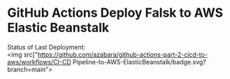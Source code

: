 # GitHub Actions Deploy Falsk to AWS Elastic Beanstalk




Status of Last Deployment:<br>
<img src["https://github.com/azabara/github-actions-part-2-cicd-to-aws/workflows/CI-CD Pipeline-to-AWS-ElasticBeanstalk/badge.svg?branch=main"><br>
